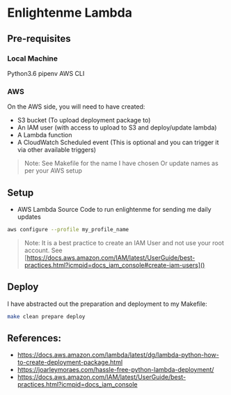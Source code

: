 # Enlightenme Lambda

## Pre-requisites

### Local Machine

Python3.6
pipenv
AWS CLI


### AWS

On the AWS side, you will need to have created:
* S3 bucket (To upload deployment package to)
* An IAM user (with access to upload to S3 and deploy/update lambda)
* A Lambda function
* A CloudWatch Scheduled event (This is optional and you can trigger it via other available triggers)

> Note: See Makefile for the name I have chosen
>       Or update names as per your AWS setup


## Setup

* AWS Lambda Source Code to run enlightenme for sending me daily updates

```bash
aws configure --profile my_profile_name
```

> Note: It is a best practice to create an IAM User and not use your
>       root account.
>       See [https://docs.aws.amazon.com/IAM/latest/UserGuide/best-practices.html?icmpid=docs_iam_console#create-iam-users]()

## Deploy

I have abstracted out the preparation and deployment to my Makefile:

```bash
make clean prepare deploy
```

## References:

* https://docs.aws.amazon.com/lambda/latest/dg/lambda-python-how-to-create-deployment-package.html
* https://joarleymoraes.com/hassle-free-python-lambda-deployment/
* https://docs.aws.amazon.com/IAM/latest/UserGuide/best-practices.html?icmpid=docs_iam_console